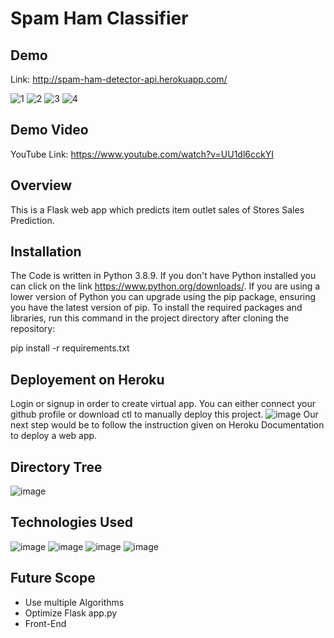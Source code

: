 # Spam Ham Classifier

## Demo
Link: http://spam-ham-detector-api.herokuapp.com/

![1](https://user-images.githubusercontent.com/56039882/134461472-82c6da87-ff87-4506-a911-72bbd836a13f.PNG)
![2](https://user-images.githubusercontent.com/56039882/134461493-245bddbd-ab34-4384-a7b8-55479e98c5fb.PNG)
![3](https://user-images.githubusercontent.com/56039882/134461507-15d456e4-3470-4510-8e50-5ddd03b34e59.PNG)
![4](https://user-images.githubusercontent.com/56039882/134461522-15bbd464-1da7-4ea6-b068-95a4351b1b33.PNG)

## Demo Video
YouTube Link: https://www.youtube.com/watch?v=UU1dl6cckYI

## Overview
This is a Flask web app which predicts item outlet sales of Stores Sales Prediction.

## Installation
The Code is written in Python 3.8.9. If you don't have Python installed you can click on the link https://www.python.org/downloads/. If you are using a lower version of Python you can upgrade using the pip package, ensuring you have the latest version of pip. To install the required packages and libraries, run this command in the project directory after cloning the repository:

pip install -r requirements.txt

## Deployement on Heroku
Login or signup in order to create virtual app. You can either connect your github profile or download ctl to manually deploy this project.
![image](https://user-images.githubusercontent.com/56039882/131977019-361f538f-4600-4747-8c98-5bbb1382e22b.png)
Our next step would be to follow the instruction given on Heroku Documentation to deploy a web app.

## Directory Tree
![image](https://user-images.githubusercontent.com/56039882/136026691-2fd14f4a-1a5c-449c-b993-7d264b515553.png)


## Technologies Used
![image](https://user-images.githubusercontent.com/56039882/131978055-4eaf451c-56ab-4f03-be1e-16e008ccd3c3.png)
![image](https://user-images.githubusercontent.com/56039882/131978079-a53c0114-f559-42e2-afe2-53753b9f2ccc.png)
![image](https://user-images.githubusercontent.com/56039882/131978106-a149b5ae-8252-461f-9335-27b962982880.png)
![image](https://user-images.githubusercontent.com/56039882/131978128-02102d84-d4a5-4093-9390-7a647cee09f8.png)

## Future Scope
* Use multiple Algorithms
* Optimize Flask app.py
* Front-End
